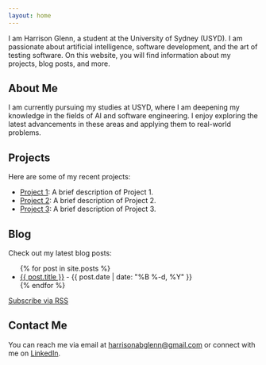 ```yaml
---
layout: home
---
```


I am Harrison Glenn, a student at the University of Sydney (USYD). I am passionate about artificial intelligence, software development, and the art of testing software. On this website, you will find information about my projects, blog posts, and more.

## About Me

I am currently pursuing my studies at USYD, where I am deepening my knowledge in the fields of AI and software engineering. I enjoy exploring the latest advancements in these areas and applying them to real-world problems.

## Projects

Here are some of my recent projects:

- [Project 1](project1.html): A brief description of Project 1.
- [Project 2](project2.html): A brief description of Project 2.
- [Project 3](project3.html): A brief description of Project 3.

## Blog

Check out my latest blog posts:

<ul>
  {% for post in site.posts %}
    <li>
      <a href="{{ post.url }}">{{ post.title }}</a>
      - {{ post.date | date: "%B %-d, %Y" }}
    </li>
  {% endfor %}
</ul>

<p><a href="{{ site.feed.path | default: '/feed.xml' | relative_url }}">Subscribe via RSS</a></p>

## Contact Me

You can reach me via email at [harrisonabglenn@gmail.com](mailto:harrisonabglenn@gmail.com) or connect with me on [LinkedIn](https://www.linkedin.com/in/harrison-glenn-556378244/).